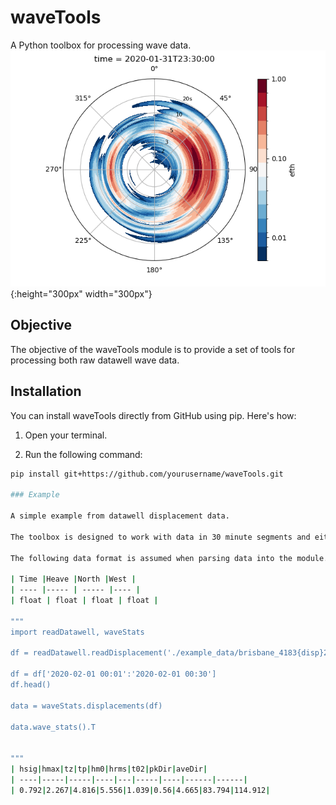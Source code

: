 # waveTools

A Python toolbox for processing wave data.
![Directional Spectrum](directional_spectrum.png){:height="300px" width="300px"}

## Objective

The objective of the waveTools module is to provide a set of tools for processing both raw datawell wave data.

## Installation

You can install waveTools directly from GitHub using pip. Here's how:

1. Open your terminal.

2. Run the following command:

```bash
pip install git+https://github.com/yourusername/waveTools.git

### Example

A simple example from datawell displacement data.

The toolbox is designed to work with data in 30 minute segments and either Mk4 displacement data (2.56hz) or Mk3 displacement data (1.28hz).

The following data format is assumed when parsing data into the module.

| Time |Heave |North |West |
| ---- |----- | ----- |---- |
| float | float | float | float |

"""
import readDatawell, waveStats

df = readDatawell.readDisplacement('./example_data/brisbane_4183{disp}2020-02-01.csv')

df = df['2020-02-01 00:01':'2020-02-01 00:30']
df.head()

data = waveStats.displacements(df)

data.wave_stats().T


"""
| hsig|hmax|tz|tp|hm0|hrms|t02|pkDir|aveDir|
| ----|-----|-----|----|---|-----|----|------|------|
| 0.792|2.267|4.816|5.556|1.039|0.56|4.665|83.794|114.912|

